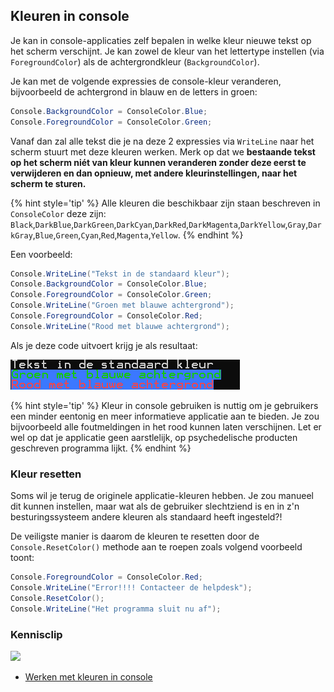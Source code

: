 ## Kleuren in console

Je kan in console-applicaties zelf bepalen in welke kleur nieuwe tekst op het scherm verschijnt. Je kan zowel de kleur van het lettertype instellen (via ``ForegroundColor``) als de achtergrondkleur (``BackgroundColor``).

Je kan met de volgende expressies de console-kleur veranderen, bijvoorbeeld de achtergrond in blauw en de letters in groen:

```csharp
Console.BackgroundColor = ConsoleColor.Blue;
Console.ForegroundColor = ConsoleColor.Green;
```

Vanaf dan zal alle tekst die je na deze 2 expressies via ``WriteLine`` naar het scherm stuurt met deze kleuren werken. Merk op dat we **bestaande tekst op het scherm niét van kleur kunnen veranderen zonder deze eerst te verwijderen en dan opnieuw, met andere kleurinstellingen, naar het scherm te sturen.**

{% hint style='tip' %}
Alle kleuren die beschikbaar zijn staan beschreven in ``ConsoleColor`` deze zijn: ``Black``,``DarkBlue``,``DarkGreen``,``DarkCyan``,``DarkRed``,``DarkMagenta``,``DarkYellow``,``Gray``,``DarkGray``,``Blue``,``Green``,``Cyan``,``Red``,``Magenta``,``Yellow``.
{% endhint %}

Een voorbeeld:

```csharp
Console.WriteLine("Tekst in de standaard kleur");
Console.BackgroundColor = ConsoleColor.Blue;
Console.ForegroundColor = ConsoleColor.Green;
Console.WriteLine("Groen met blauwe achtergrond");
Console.ForegroundColor = ConsoleColor.Red;
Console.WriteLine("Rood met blauwe achtergrond");
```

Als je deze code uitvoert krijg je als resultaat:

![Resultaat voorgaande code](../assets/0_intro/kleuren.PNG)

{% hint style='tip' %}
Kleur in console gebruiken is nuttig om je gebruikers een minder eentonig en meer informatieve applicatie aan te bieden. Je zou bijvoorbeeld alle foutmeldingen in het rood kunnen laten verschijnen. Let er wel op dat je applicatie geen aarstlelijk, op psychedelische producten geschreven programma lijkt.
{% endhint %}

### Kleur resetten

Soms wil je terug de originele applicatie-kleuren hebben. Je zou manueel dit kunnen instellen, maar wat als de gebruiker slechtziend is en in z'n besturingssysteem andere kleuren als standaard heeft ingesteld?!

De veiligste manier is daarom de kleuren te resetten door de ``Console.ResetColor()`` methode aan te roepen zoals volgend voorbeeld toont:

```csharp
Console.ForegroundColor = ConsoleColor.Red;
Console.WriteLine("Error!!!! Contacteer de helpdesk");
Console.ResetColor();
Console.WriteLine("Het programma sluit nu af");
```



<!---NOBOOKSTART--->
### Kennisclip
![](../assets/infoclip.png)

* [Werken met kleuren in console](https://ap.cloud.panopto.eu/Panopto/Pages/Viewer.aspx?id=a0446be7-b8f2-4ce7-ba76-abe30094107e)
<!---NOBOOKEND--->